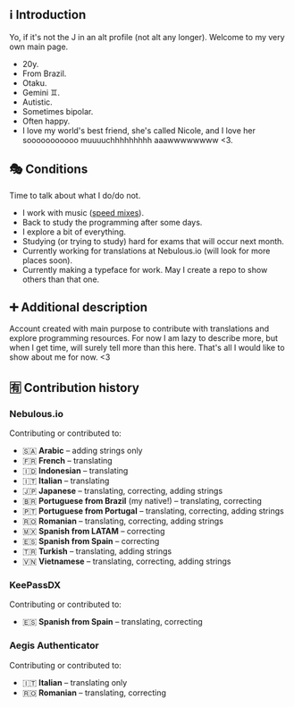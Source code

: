 ## ℹ️ Introduction
Yo, if it's not the J in an alt profile (not alt any longer). Welcome to my very own main page.
- 20y.
- From Brazil.
- Otaku.
- Gemini ♊️.
- Autistic.
- Sometimes bipolar.
- Often happy.
- I love my world's best friend, she's called Nicole, and I love her sooooooooooo muuuuchhhhhhhhh aaawwwwwwww <3.

## 🎭 Conditions
Time to talk about what I do/do not.
- I work with music ([speed mixes](https://www.youtube.com/@Altimixes)).
- Back to study the programming after some days.
- I explore a bit of everything.
- Studying (or trying to study) hard for exams that will occur next month.
- Currently working for translations at Nebulous.io (will look for more places soon).
- Currently making a typeface for work. May I create a repo to show others than that one.

## ➕ Additional description
Account created with main purpose to contribute with translations and explore programming resources. For now I am lazy to describe more, but when I get time, will surely tell more than this here. That's all I would like to show about me for now. <3

## 🈶 Contribution history
### Nebulous.io
Contributing or contributed to:
- 🇸🇦 **Arabic** – adding strings only
- 🇫🇷 **French** – translating
- 🇮🇩 **Indonesian** – translating
- 🇮🇹 **Italian** – translating
- 🇯🇵 **Japanese** – translating, correcting, adding strings
- 🇧🇷 **Portuguese from Brazil** (my native!) – translating, correcting
- 🇵🇹 **Portuguese from Portugal** – translating, correcting, adding strings
- 🇷🇴 **Romanian** – translating, correcting, adding strings
- 🇲🇽 **Spanish from LATAM** – correcting
- 🇪🇸 **Spanish from Spain** – correcting
- 🇹🇷 **Turkish** – translating, adding strings
- 🇻🇳 **Vietnamese** – translating, correcting, adding strings

### KeePassDX
Contributing or contributed to:
- 🇪🇸 **Spanish from Spain** – translating, correcting

### Aegis Authenticator
Contributing or contributed to:
- 🇮🇹 **Italian** – translating only
- 🇷🇴 **Romanian** – translating, correcting

